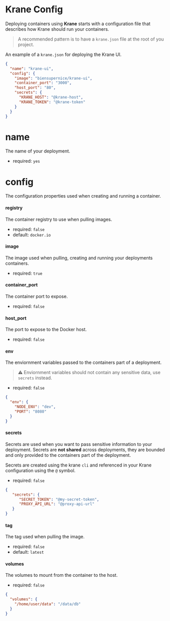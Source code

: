 # Krane Config

Deploying containers using **Krane** starts with a configuration file that describes how Krane should run your containers.

> A recommended pattern is to have a `krane.json` file at the root of you project.

An example of a `krane.json` for deploying the Krane UI.

```json
{
  "name": "krane-ui",
  "config": {
    "image": "biensupernice/krane-ui",
    "container_port": "3000",
    "host_port": "80",
    "secrets": {
      "KRANE_HOST": "@krane-host",
      "KRANE_TOKEN": "@krane-token"
    }
  }
}
```

# name

The name of your deployment.

- required: `yes`

# config

The configuration properties used when creating and running a container.

#### registry

The container registry to use when pulling images.

- required: `false`
- default: `docker.io`

#### image

The image used when pulling, creating and running your deployments containers.

- required: `true`

#### container_port

The container port to expose.

- required: `false`

#### host_port

The port to expose to the Docker host.

- required: `false`

#### env

The enviornment variables passed to the containers part of a deployment.

> ⚠️ Enviornment variables should not contain any sensitive data, use `secrets` instead.

- required: `false`

```json
{
  "env": {
    "NODE_ENV": "dev",
    "PORT": "8080"
  }
}
```

#### secrets

Secrets are used when you want to pass sensitive information to your deployment. Secrets are **not shared** across deployments, they are bounded and only provided to the containers part of the deployment.

Secrets are created using the krane `cli` and referenced in your Krane configuration using the `@` symbol.

- required: `false`

```json
{
   "secrets": {
      "SECRET_TOKEN": "@my-secret-token",
      "PROXY_API_URL": "@proxy-api-url"
   }
}
```

#### tag

The tag used when pulling the image.

- required: `false`
- default: `latest`

#### volumes

The volumes to mount from the container to the host.

- required: `false`

```json
{
  "volumes": {
    "/home/user/data": "/data/db"
  }
}
```
